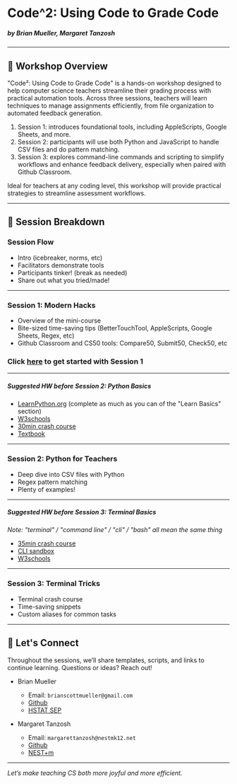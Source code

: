# Code^2: Using Code to Grade Code

##### by Brian Mueller, Margaret Tanzosh

---

## 🧠 Workshop Overview

"Code²: Using Code to Grade Code" is a hands-on workshop designed to help computer science teachers streamline their grading process with practical automation tools. Across three sessions, teachers will learn techniques to manage assignments efficiently, from file organization to automated feedback generation. 
1. Session 1: introduces foundational tools, including AppleScripts, Google Sheets, and more. 
2. Session 2: participants will use both Python and JavaScript to handle CSV files and do pattern matching. 
3. Session 3: explores command-line commands and scripting to simplify workflows and enhance feedback delivery, especially when paired with Github Classroom.

Ideal for teachers at any coding level, this workshop will provide practical strategies to streamline assessment workflows.

---

## 📅 Session Breakdown

### Session Flow

* Intro (icebreaker, norms, etc)
* Facilitators demonstrate tools
* Participants tinker! (break as needed)
* Share out what you tried/made!

---

### Session 1: Modern Hacks

* Overview of the mini-course
* Bite-sized time-saving tips (BetterTouchTool, AppleScripts, Google Sheets, Regex, etc)
* Github Classroom and CS50 tools: Compare50, Submit50, Check50, etc

### Click [here](session1/README.md) to get started with Session 1

---

##### Suggested HW before Session 2: Python Basics

* [LearnPython.org](https://www.learnpython.org/) (complete as much as you can of the "Learn Basics" section)
* [W3schools](https://www.w3schools.com/python/)
* [30min crash course](https://www.youtube.com/watch?v=WEm3EUdicDg)
* [Textbook](https://static.realpython.com/python-basics-sample-chapters.pdf)

---

### Session 2: Python for Teachers

* Deep dive into CSV files with Python
* Regex pattern matching
* Plenty of examples!

---

##### Suggested HW before Session 3: Terminal Basics

_Note: "terminal" / "command line" / "cli" / "bash" all mean the same thing_

* [35min crash course](https://www.youtube.com/watch?v=Urc_qf9HlR0)
* [CLI sandbox](https://hstatsep.github.io/jscli/)
* [W3schools](https://www.w3schools.com/whatis/whatis_cli.asp)

---

### Session 3: Terminal Tricks

* Terminal crash course
* Time-saving snippets
* Custom aliases for common tasks

---

## 🔗 Let's Connect

Throughout the sessions, we’ll share templates, scripts, and links to continue learning. Questions or ideas? Reach out!

* Brian Mueller
  * Email: `brianscottmueller@gmail.com`
  * [Github](https://github.com/brianmueller)
  * [HSTAT SEP](https://hstatsep.github.io/)

* Margaret Tanzosh
  * Email: `margarettanzosh@nestmk12.net`
  * [Github](https://github.com/cs50nestm)
  * [NEST+m](https://nestmk12.net/upper)

---
*Let’s make teaching CS both more joyful and more efficient.*
